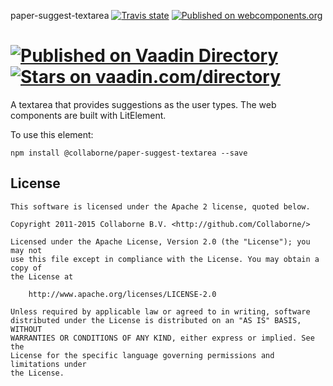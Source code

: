 paper-suggest-textarea [![Travis state](https://travis-ci.org/Collaborne/paper-suggest-textarea.svg?branch=master)](https://travis-ci.org/Collaborne/paper-suggest-textarea) [![Published on webcomponents.org](https://img.shields.io/badge/webcomponents.org-published-blue.svg)](https://www.webcomponents.org/element/Collaborne/paper-suggest-textarea)

[![Published on Vaadin  Directory](https://img.shields.io/badge/Vaadin%20Directory-published-00b4f0.svg)](https://vaadin.com/directory/component/Collabornepaper-suggest-textarea)
[![Stars on vaadin.com/directory](https://img.shields.io/vaadin-directory/star/Collabornepaper-suggest-textarea.svg)](https://vaadin.com/directory/component/Collabornepaper-suggest-textarea)
=========

A textarea that provides suggestions as the user types. The web components are built with LitElement.

To use this element:

`npm install @collaborne/paper-suggest-textarea --save`


## License

    This software is licensed under the Apache 2 license, quoted below.

    Copyright 2011-2015 Collaborne B.V. <http://github.com/Collaborne/>

    Licensed under the Apache License, Version 2.0 (the "License"); you may not
    use this file except in compliance with the License. You may obtain a copy of
    the License at

        http://www.apache.org/licenses/LICENSE-2.0

    Unless required by applicable law or agreed to in writing, software
    distributed under the License is distributed on an "AS IS" BASIS, WITHOUT
    WARRANTIES OR CONDITIONS OF ANY KIND, either express or implied. See the
    License for the specific language governing permissions and limitations under
    the License.
